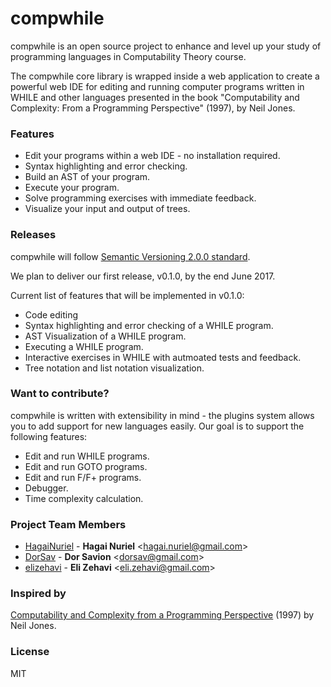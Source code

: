 # compwhile

compwhile is an open source project to enhance and level up your study of programming languages in Computability Theory course.

The compwhile core library is wrapped inside a web application to create a powerful web IDE for editing and running computer programs written in WHILE and other languages presented in the book "Computability and Complexity: From a Programming Perspective" (1997), by Neil Jones.

### Features
* Edit your programs within a web IDE - no installation required.
* Syntax highlighting and error checking.
* Build an AST of your program.
* Execute your program.
* Solve programming exercises with immediate feedback.
* Visualize your input and output of trees.

### Releases

compwhile will follow [Semantic Versioning 2.0.0 standard](http://semver.org).

We plan to deliver our first release, v0.1.0, by the end June 2017.

Current list of features that will be implemented in v0.1.0:
* Code editing
* Syntax highlighting and error checking of a WHILE program.
* AST Visualization of a WHILE program.
* Executing a WHILE program.
* Interactive exercises in WHILE with autmoated tests and feedback.
* Tree notation and list notation visualization.

### Want to contribute?
compwhile is written with extensibility in mind - the plugins system allows you to add support for new languages easily. Our goal is to support the following features:

* Edit and run WHILE programs.
* Edit and run GOTO programs.
* Edit and run F/F+ programs.
* Debugger.
* Time complexity calculation.

### Project Team Members
* [HagaiNuriel](https://github.com/HagaiNuriel) -
**Hagai Nuriel** &lt;hagai.nuriel@gmail.com&gt;
* [DorSav](https://github.com/DorSav) -
**Dor Savion** &lt;dorsav@gmail.com&gt;
* [elizehavi](https://github.com/elizehavi) -
**Eli Zehavi** &lt;eli.zehavi@gmail.com&gt;

### Inspired by

[Computability and Complexity from a Programming Perspective](http://www.diku.dk/~neil/Comp2book.html) (1997) by Neil Jones.

### License
MIT
